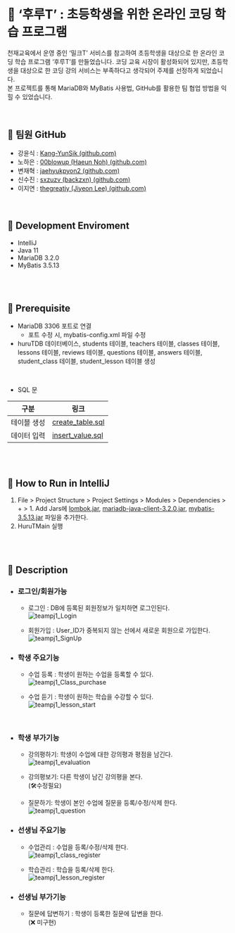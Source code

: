 # 🍓 ‘후루T’ : 초등학생을 위한 온라인 코딩 학습 프로그램
천재교육에서 운영 중인 ‘밀크T’ 서비스를 참고하여 초등학생을 대상으로 한 온라인 코딩 학습 프로그램 ‘후루T’를 만들었습니다. 코딩 교육 시장이 활성화되어 있지만, 초등학생을 대상으로 한 코딩 강의 서비스는 부족하다고 생각되어 주제를 선정하게 되었습니다.
<br>본 프로젝트를 통해 MariaDB와 MyBatis 사용법, GitHub를 활용한 팀 협업 방법을 익힐 수 있었습니다.


<br>

## 🍊 팀원 GitHub
- 강윤식 : [Kang-YunSik (github.com)](https://github.com/Kang-YunSik)
- 노하은 : [00blowup (Haeun Noh) (github.com)](https://github.com/00blowup)
- 변재혁 : [jaehyukpyon2 (github.com)](https://github.com/jaehyukpyon2)
- 신수진 : [sxzuzv (backzxn) (github.com)](https://github.com/sxzuzv)
- 이지연 : [thegreatjy (Jiyeon Lee) (github.com)](https://github.com/thegreatjy)
<br><br><br>
## 🍋 Development Enviroment

- IntelliJ
- Java 11
- MariaDB 3.2.0
- MyBatis 3.5.13

<br><br>

## 🍏 Prerequisite
- MariaDB 3306 포트로 연결
    - 포트 수정 시, mybatis-config.xml 파일 수정
- huruTDB 데이터베이스, students 테이블, teachers 테이블, classes 테이블, lessons 테이블, reviews 테이블, questions 테이블, answers 테이블, student_class 테이블, student_lesson 테이블 생성

<br>

- SQL 문

| 구분 | 링크 |
| --- | --- |
| 테이블 생성 | [create_table.sql](https://github.com/ChunjaeHuruT/HuruT/blob/main/sql/create_table.sql)   
| 데이터 입력 | [insert_value.sql](https://github.com/ChunjaeHuruT/HuruT/blob/main/sql/insert_value.sql)   |




<br><br>

## 🍑 How to Run in IntelliJ
1. File > Project Structure > Project Settings > Modules > Dependencies > + > 1. Add Jars에 [lombok.jar](lib), [mariadb-java-client-3.2.0.jar](lib), [mybatis-3.5.13.jar](lib) 파일을 추가한다.
2. HuruTMain 실행

<br><br>

## 🍇 Description
- ### 로그인/회원가능
  - 로그인 : DB에 등록된 회원정보가 일치하면 로그인된다. <br>
![teampj1_Login](https://github.com/Kang-YunSik/jsp_study/assets/145963623/674d41d1-fbd0-4963-b653-68e04544d880)


  - 회원가입 : User_ID가 중복되지 않는 선에서 새로운 회원으로 가입한다.<br>
![teampj1_SignUp](https://github.com/Kang-YunSik/jsp_study/assets/145963623/747174b3-5fe5-4e1c-89fe-67260a107027) ​
​
- ### 학생 주요기능
  - 수업 등록 : 학생이 원하는 수업을 등록할 수 있다. <br>
![teampj1_Class_purchase](https://github.com/Kang-YunSik/jsp_study/assets/145963623/d8a21c61-2c18-45d4-be67-104654aa7343)


  - 수업 듣기 : 학생이 원하는 학습을 수강할 수 있다. <br>
![teampj1_lesson_start](https://github.com/Kang-YunSik/jsp_study/assets/145963623/33e5b8cf-a8bd-4da4-88ba-8060569d419e)

​​
- ### 학생 부가기능
  - 강의평하기: 학생이 수업에 대한 강의평과 평점을 남긴다. <br>
![teampj1_evaluation](https://github.com/Kang-YunSik/jsp_study/assets/145963623/9e56e493-2e86-46d4-8ec6-54f7eab903d0)


  - 강의평보기: 다른 학생이 남긴 강의평을 본다. <br> (🛠수정필요)


  - 질문하기: 학생이 본인 수업에 질문을 등록/수정/삭제 한다. <br>
![teampj1_question](https://github.com/Kang-YunSik/jsp_study/assets/145963623/b048e94b-69d6-4d4f-be42-1cbf017b520c)


- ### 선생님 주요기능
  - 수업관리 : 수업을 등록/수정/삭제 한다. <br>
![teampj1_class_register](https://github.com/Kang-YunSik/jsp_study/assets/145963623/0f3348fb-9297-4c37-b5e9-9074e8c4ca38)


  - 학습관리 : 학습을 등록/삭제 한다. <br>
![teampj1_lesson_register](https://github.com/Kang-YunSik/jsp_study/assets/145963623/2d973cd2-d5b2-45a5-8c18-ee4e888bb148)


- ### 선생님 부가기능
  - 질문에 답변하기 : 학생이 등록한 질문에 답변을 한다. <br>
 (❌ 미구현)<br>

​
---
